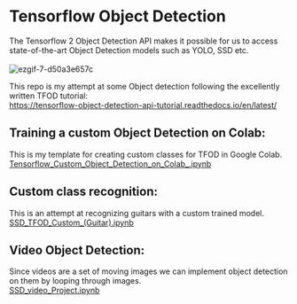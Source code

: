# Tensorflow Object Detection  
The Tensorflow 2 Object Detection API makes it possible for us to access state-of-the-art Object Detection models such as YOLO, SSD etc.  <br>
<br>
![ezgif-7-d50a3e657c](https://user-images.githubusercontent.com/68558063/147720504-b85061a4-80ed-43d0-a06c-2a8bdbeb3dd9.gif)  

This repo is my attempt at some Object detection following the excellently written TFOD tutorial: <br>
https://tensorflow-object-detection-api-tutorial.readthedocs.io/en/latest/

## Training a custom Object Detection on Colab: 
This is my template for creating custom classes for TFOD in Google Colab.  <br>
[Tensorflow_Custom_Object_Detection_on_Colab_.ipynb](https://github.com/D-2000-99/Tensorflow-Object-Detection/blob/main/Tensorflow_Custom_Object_Detection_on_Colab_.ipynb)

## Custom class recognition: 
This is an attempt at recognizing guitars with a custom trained model.  <br>
[SSD_TFOD_Custom_(Guitar).ipynb](https://github.com/D-2000-99/Tensorflow-Object-Detection/blob/main/SSD_TFOD_Custom_(Guitar).ipynb)

## Video Object Detection: 
Since videos are a set of moving images we can implement object detection on them by looping through images.  <br>
[SSD_video_Project.ipynb](https://github.com/D-2000-99/Tensorflow-Object-Detection/blob/main/SSD_video_Project.ipynb)
